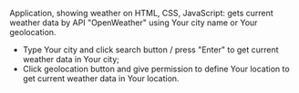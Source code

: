 Application, showing weather on HTML, CSS, JavaScript: gets current weather data by API "OpenWeather" using Your city name or Your geolocation. 

- Type Your city and click search button / press "Enter" to get current weather data in Your city;
- Click geolocation button and give permission to define Your location to get current weather data in Your location.
